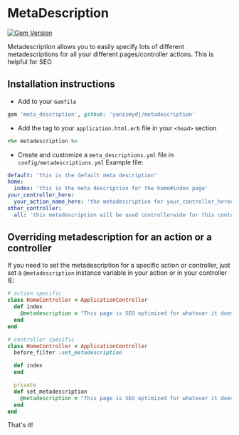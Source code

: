 # MetaDescription
[![Gem Version](https://badge.fury.io/rb/meta_description.svg)](http://badge.fury.io/rb/meta_description)

Metadescription allows you to easily specify lots of different metadescriptions for all your different pages/controller actions.  This is helpful for SEO

## Installation instructions
* Add to your `Gemfile`
```ruby
gem 'meta_description', github: 'yanismydj/metadescription'
```

* Add the tag to your `application.html.erb` file in your `<head>` section
```ruby
<%= metadescription %>
```

* Create and customize a `meta_descriptions.yml` file in `config/metadescriptions.yml`
Example file:
```yaml
default: 'this is the default meta description'
home:
  index: 'this is the meta description for the home#index page'
your_controller_here:
  your_action_name_here: 'the metadescription for your_controller_here#your_action_name_here'
other_controller:
  all: 'this metadescription will be used controllerwide for this controller'
```

## Overriding metadescription for an action or a controller
If you need to set the metadescription for a specific action or controller, just set a `@metadescription` instance variable in your action or in your controller
IE:
```ruby
# action specific
class HomeController < ApplicationController
  def index
    @metadescription = "This page is SEO optimized for whatever it does!"
  end
end
```

```ruby
# controller specific
class HomeController < ApplicationController
  before_filter :set_metadescription

  def index
  end

  private
  def set_metadescription
    @metadescription = "This page is SEO optimized for whatever it does!"
  end
end
```

That's it!
